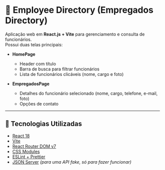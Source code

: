 # 📇 Employee Directory (Empregados Directory)

Aplicação web em **React.js + Vite** para gerenciamento e consulta de funcionários.  
Possui duas telas principais:

- **HomePage**  
  - Header com título  
  - Barra de busca para filtrar funcionários  
  - Lista de funcionários clicáveis (nome, cargo e foto)

- **EmpregadosPage**  
  - Detalhes do funcionário selecionado (nome, cargo, telefone, e-mail, foto)  
  - Opções de contato  

---

## 🚀 Tecnologias Utilizadas

- [React 18](https://react.dev/)  
- [Vite](https://vitejs.dev/)  
- [React Router DOM v7](https://reactrouter.com/)  
- [CSS Modules](https://github.com/css-modules/css-modules)  
- [ESLint + Prettier](https://eslint.org/)  
- [JSON Server](https://github.com/typicode/json-server) *(para uma API fake, só para fazer funcionar)*  



